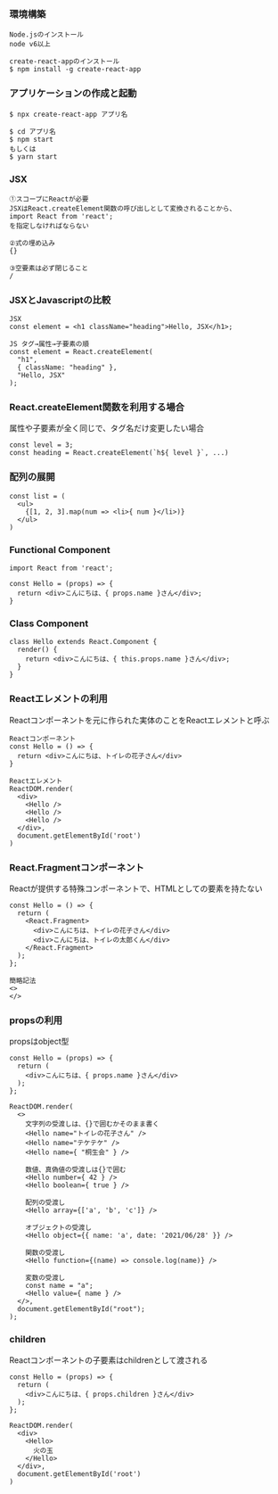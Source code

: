 ### 環境構築

```
Node.jsのインストール
node v6以上

create-react-appのインストール
$ npm install -g create-react-app
```

### アプリケーションの作成と起動

```
$ npx create-react-app アプリ名

$ cd アプリ名
$ npm start
もしくは
$ yarn start
```

### JSX

```
①スコープにReactが必要
JSXはReact.createElement関数の呼び出しとして変換されることから、
import React from 'react';
を指定しなければならない

②式の埋め込み
{}

③空要素は必ず閉じること
/
```

### JSXとJavascriptの比較

```
JSX
const element = <h1 className="heading">Hello, JSX</h1>;

JS タグ→属性→子要素の順
const element = React.createElement(
  "h1",
  { className: "heading" },
  "Hello, JSX"
);
```

### React.createElement関数を利用する場合
属性や子要素が全く同じで、タグ名だけ変更したい場合
```
const level = 3;
const heading = React.createElement(`h${ level }`, ...)
```

### 配列の展開

```
const list = (
  <ul>
    {[1, 2, 3].map(num => <li>{ num }</li>)}
  </ul>
)
```

### Functional Component
```
import React from 'react';

const Hello = (props) => {
  return <div>こんにちは、{ props.name }さん</div>;
}
```

### Class Component
```
class Hello extends React.Component {
  render() { 
    return <div>こんにちは、{ this.props.name }さん</div>;
  }
}
```

### Reactエレメントの利用
Reactコンポーネントを元に作られた実体のことをReactエレメントと呼ぶ
```
Reactコンポーネント
const Hello = () => {
  return <div>こんにちは、トイレの花子さん</div>
}

Reactエレメント
ReactDOM.render(
  <div>
    <Hello />
    <Hello />
    <Hello />
  </div>,
  document.getElementById('root')
)
```

### React.Fragmentコンポーネント
Reactが提供する特殊コンポーネントで、HTMLとしての要素を持たない
```
const Hello = () => {
  return (
    <React.Fragment>
      <div>こんにちは、トイレの花子さん</div>
      <div>こんにちは、トイレの太郎くん</div>
    </React.Fragment>
  );
};

簡略記法
<>
</>
```

### propsの利用
propsはobject型
```
const Hello = (props) => {
  return (
    <div>こんにちは、{ props.name }さん</div>
  );
};

ReactDOM.render(
  <>
    文字列の受渡しは、{}で囲むかそのまま書く
    <Hello name="トイレの花子さん" />
    <Hello name="テケテケ" />
    <Hello name={ "桐生会" } />
    
    数値、真偽値の受渡しは{}で囲む
    <Hello number={ 42 } />
    <Hello boolean={ true } />
    
    配列の受渡し
    <Hello array={['a', 'b', 'c']} />
    
    オブジェクトの受渡し
    <Hello object={{ name: 'a', date: '2021/06/28' }} />
    
    関数の受渡し
    <Hello function={(name) => console.log(name)} />
    
    変数の受渡し
    const name = "a";
    <Hello value={ name } />
  </>,
  document.getElementById("root");
);
```

### children
Reactコンポーネントの子要素はchildrenとして渡される
```
const Hello = (props) => {
  return (
    <div>こんにちは、{ props.children }さん</div>
  );
};

ReactDOM.render(
  <div>
    <Hello>
      火の玉
    </Hello>
  </div>,
  document.getElementById('root')
)
```







